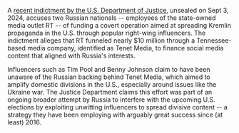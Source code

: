 A [recent indictment by the U.S. Department of Justice](https://github.com/doctorparadox/historical-texts/blob/master/russia-investigations/2024-elections/RT-employees-gov.uscourts.nysd.627696.2.0.pdf), unsealed on Sept 3, 2024, accuses two Russian nationals -- employees of the state-owned media outlet RT -- of funding a covert operation aimed at spreading Kremlin propaganda in the U.S. through popular right-wing influencers. The indictment alleges that RT funneled nearly $10 million through a Tennessee-based media company, identified as Tenet Media, to finance social media content that aligned with Russia's interests. 

Influencers such as Tim Pool and Benny Johnson claim to have been unaware of the Russian backing behind Tenet Media, which aimed to amplify domestic divisions in the U.S., especially around issues like the Ukraine war. The Justice Department claims this effort was part of an ongoing broader attempt by Russia to interfere with the upcoming U.S. elections by exploiting unwitting influencers to spread divisive content -- a strategy they have been employing with arguably great success since (at least) 2016.
